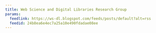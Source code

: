 ```yaml
---
title: Web Science and Digital Libraries Research Group
params:
  feedlink: https://ws-dl.blogspot.com/feeds/posts/default?alt=rss
  feedid: 24b8ea6e4ec7a25a10e490fdadae08ee
---
```

